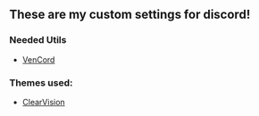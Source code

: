 ## These are my custom settings for discord!

### Needed Utils
 - [VenCord](https://camo.githubusercontent.com/d4a79756ae5f075c74d1f8744bb463df56a8188c00c6262ee5129f3a294e1840/68747470733a2f2f696d672e736869656c64732e696f2f6769746875622f762f72656c656173652f56656e636f72642f496e7374616c6c65723f6c6162656c3d446f776e6c6f616425323056656e636f7264253230496e7374616c6c6572267374796c653d666f722d7468652d6261646765)

### Themes used:
- [ClearVision](https://clearvision.github.io)



